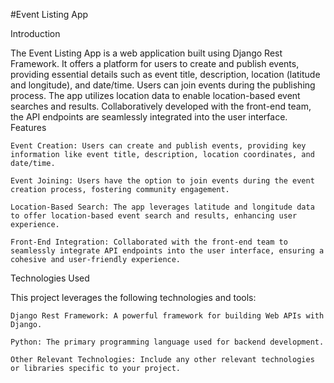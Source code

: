 #Event Listing App


Introduction

The Event Listing App is a web application built using Django Rest Framework. It offers a platform for users to create and publish events, providing essential details such as event title, description, location (latitude and longitude), and date/time. Users can join events during the publishing process. The app utilizes location data to enable location-based event searches and results. Collaboratively developed with the front-end team, the API endpoints are seamlessly integrated into the user interface.
Features

    Event Creation: Users can create and publish events, providing key information like event title, description, location coordinates, and date/time.

    Event Joining: Users have the option to join events during the event creation process, fostering community engagement.

    Location-Based Search: The app leverages latitude and longitude data to offer location-based event search and results, enhancing user experience.

    Front-End Integration: Collaborated with the front-end team to seamlessly integrate API endpoints into the user interface, ensuring a cohesive and user-friendly experience.

Technologies Used

This project leverages the following technologies and tools:

    Django Rest Framework: A powerful framework for building Web APIs with Django.

    Python: The primary programming language used for backend development.

    Other Relevant Technologies: Include any other relevant technologies or libraries specific to your project.
